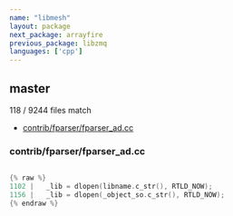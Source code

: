 ```yaml
---
name: "libmesh"
layout: package
next_package: arrayfire
previous_package: libzmq
languages: ['cpp']
---
```

## master
118 / 9244 files match

 - [contrib/fparser/fparser_ad.cc](#contribfparserfparser_adcc)

### contrib/fparser/fparser_ad.cc

```cpp

{% raw %}
1102 |   _lib = dlopen(libname.c_str(), RTLD_NOW);
1156 |   _lib = dlopen(_object_so.c_str(), RTLD_NOW);
{% endraw %}

```